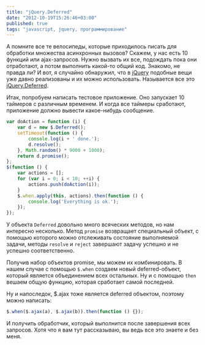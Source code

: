 ```yaml
---
title: "jQuery.Deferred"
date: "2012-10-19T15:26:46+03:00"
published: true
tags: "javascript, jquery, программирование"
---
```


А помните все те велосипеды, которые приходилось писать для обработки множества асинхронных вызовов? Скажем, у нас есть
10 функций или ajax-запросов. Нужно вызвать их все, подождать пока они отработают, а потом выполнить какой-то общий код.
Знакомо, не правда ли? И вот, я случайно обнаружил, что в [jQuery](http://jquery.com/) подобные вещи уже давно
реализованы и их можно использовать. Называется все это
[jQuery.Deferred](http://api.jquery.com/category/deferred-object/).

Итак, попробуем написать тестовое приложение. Оно запускает 10 таймеров с различным временем. И когда все таймеры
сработают, приложение должно вывести какое-нибудь сообщение.

~~~~~javascript
var doAction = function (i) {
    var d = new $.Deferred();
    setTimeout(function () {
        console.log(i + ' done.');
        d.resolve();
    }, Math.random() * 9000 + 1000);
    return d.promise();
};
$(function () {
    var actions = [];
    for (var i = 0; i < 10; ++i) {
        actions.push(doAction(i));
    }
    $.when.apply(this, actions).then(function () {
        console.log('Everything is ok.');
    });
});
~~~~~

У объекта `Deferred` довольно много всяческих методов, но нам интересно несколько. Метод `promise` возвращает
специальный объект, с помощью которого можно отслеживать состояние выполняемой задачи, методы `resolve` и `reject`
завершают задачу успешно и не успешно соответственно.

Получив набор объектов promise, мы можем их комбинировать. В нашем случае с помощью `$.when` создаем новый
deferred-объект, который является объединением всех остальных. Ну и с помощью `then` вешаем общую функцию, которая
сработает самой последней.

Ну и напоследок, $.ajax тоже является deferred объектом, поэтому можно написать:

~~~~~javascript
$.when($.ajax(a), $.ajax(b)).then(function () {});
~~~~~

И получить обработчик, который выполнится после завершения всех запросов. Хотя что я вам тут рассказываю, вы ведь все
это знаете и без меня.
